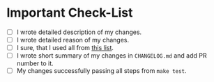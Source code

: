 <!--
    Thank you for your contributing!
-->

# Important Check-List

- [ ] I wrote detailed description of my changes.
- [ ] I wrote detailed reason of my changes.
- [ ] I sure, that I used all from [this list](https://github.com/PerchunPak/mcph/blob/master/CONTRIBUTING.md#before-submitting).
- [ ] I wrote short summary of my changes in `CHANGELOG.md` and add PR number to it.
- [ ] My changes successfully passing all steps from `make test`.
